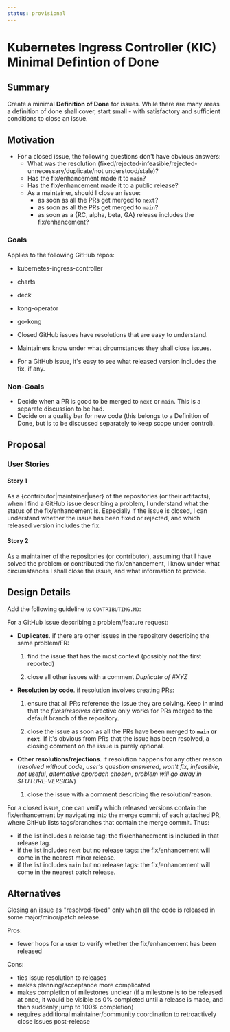 ```yaml
---
status: provisional
---
```


# Kubernetes Ingress Controller (KIC) Minimal Defintion of Done

## Summary

Create a minimal **Definition of Done** for issues. While there are many areas a definition of done shall cover, start small - with satisfactory and sufficient conditions to close an issue.

## Motivation

- For a closed issue, the following questions don't have obvious answers:
    - What was the resolution (fixed/rejected-infeasible/rejected-unnecessary/duplicate/not understood/stale)?
    - Has the fix/enhancement made it to `main`?
    - Has the fix/enhancement made it to a public release?
    - As a maintainer, should I close an issue:
        - as soon as all the PRs get merged to `next`?
        - as soon as all the PRs get merged to `main`?
        - as soon as a {RC, alpha, beta, GA} release includes the fix/enhancement?

### Goals

Applies to the following GitHub repos:
- kubernetes-ingress-controller
- charts
- deck
- kong-operator
- go-kong



- Closed GitHub issues have resolutions that are easy to understand.
- Maintainers know under what circumstances they shall close issues.
- For a GitHub issue, it's easy to see what released version includes the fix, if any.

### Non-Goals

- Decide when a PR is good to be merged to `next` or `main`. This is a separate discussion to be had.
- Decide on a quality bar for new code (this belongs to a Definition of Done, but is to be discussed separately to keep scope under control).

## Proposal

### User Stories

#### Story 1

As a {contributor|maintainer|user} of the repositories (or their artifacts), when I find a GitHub issue describing a problem, I understand what the status of the fix/enhancement is. Especially if the issue is closed, I can understand whether the issue has been fixed or rejected, and which released version includes the fix.

#### Story 2

As a maintainer of the repositories (or contributor), assuming that I have solved the problem or contributed the fix/enhancement, I know under what circumstances I shall close the issue, and what information to provide.

## Design Details

Add the following guideline to `CONTRIBUTING.MD`:

For a GitHub issue describing a problem/feature request:

- **Duplicates**. if there are other issues in the repository describing the same problem/FR:

    1. find the issue that has the most context (possibly not the first reported)

    1. close all other issues with a comment _Duplicate of #XYZ_

- **Resolution by code**. if resolution involves creating PRs:

    1. ensure that all PRs reference the issue they are solving. Keep in mind that the _fixes_/_resolves_ directive only works for PRs merged to the default branch of the repository.

    1. close the issue as soon as all the PRs have been merged to **`main` or `next`**. If it's obvious from PRs that the issue has been resolved, a closing comment on the issue is purely optional.

- **Other resolutions/rejections**. if resolution happens for any other reason (_resolved without code_, _user's question answered_, _won't fix_, _infeasible_, _not useful_, _alternative approach chosen_, _problem will go away in $FUTURE-VERSION_)

    1. close the issue with a comment describing the resolution/reason.

For a closed issue, one can verify which released versions contain the fix/enhancement by navigating into the merge commit of each attached PR, where GitHub lists tags/branches that contain the merge commit.
Thus:
- if the list includes a release tag: the fix/enhancement is included in that release tag.
- if the list includes `next` but no release tags: the fix/enhancement will come in the nearest minor release.
- if the list includes `main` but no release tags: the fix/enhancement will come in the nearest patch release.

## Alternatives

Closing an issue as "resolved-fixed" only when all the code is released in some major/minor/patch release.

Pros:

- fewer hops for a user to verify whether the fix/enhancement has been released

Cons:

- ties issue resolution to releases
- makes planning/acceptance more complicated
- makes completion of milestones unclear (if a milestone is to be released at once, it would be visible as 0% completed until a release is made, and then suddenly jump to 100% completion)
- requires additional maintainer/community coordination to retroactively close issues post-release
